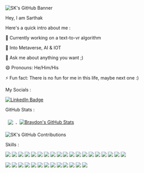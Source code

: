 ![SK's GitHub Banner](https://github.com/itsskofficial/itsskofficial/assets/65887545/5bad5d31-9730-4bfd-8433-5966e78dd8f9)


Hey, I am Sarthak

Here's a quick intro about me :

🔭 Currently working on a text-to-vr algorithm

🚀 Into Metaverse, AI & IOT

💬 Ask me about anything you want ;)

😄 Pronouns: He/Him/His

⚡ Fun fact: There is no fun for me in this life, maybe next one :)


My Socials : 

[![LinkedIn Badge](https://img.shields.io/badge/LinkedIn-Profile-informational?style=flat&logo=linkedin&logoColor=white&color=0D76A8)](https://www.linkedin.com/in/sarthak-karandikar-0223b7228/)

GitHub Stats :

<a href="https://github.com/itsskofficial">
  <img align="center" style="margin:0.5rem" src="https://github-readme-stats.vercel.app/api/top-langs/?username=itsskofficial&hide=html,css&theme=radical" />
</a>

<a href="https://github.com/itsskofficial">
  <img align="center" style="margin:0.5rem" src="https://github-readme-stats.vercel.app/api?username=itsskofficial&show_icons=true&line_height=27&count_private=true&theme=radical" alt="Braydon's GitHub Stats" />
</a>

![SK's GitHub Contributions](https://github-readme-streak-stats.herokuapp.com/?&theme=radical&hide_border=true&currStreakNum=F6A085&currStreakLabel=F6A085&user=itsskofficial)

Skills :

![](https://img.shields.io/badge/Code-Python-informational?style=flat&logo=python&logoColor=white&color=3776AB)
![](https://img.shields.io/badge/Code-Javascript-informational?style=flat&logo=javascript&logoColor=white&color=F7DF1E)
![](https://img.shields.io/badge/Code-C-informational?style=flat&logo=c&logoColor=white&color=A8B9CC)
![](https://img.shields.io/badge/Code-C++-informational?style=flat&logo=c++&logoColor=white&color=00599C)
![](https://img.shields.io/badge/Code-HTML5-informational?style=flat&logo=html5&logoColor=white&color=E34F26)
![](https://img.shields.io/badge/Code-CSS3-informational?style=flat&logo=css3&logoColor=white&color=1572B6)
![](https://img.shields.io/badge/Code-ReactJS-informational?style=flat&logo=react&logoColor=white&color=61DAFB)
![](https://img.shields.io/badge/Code-NodeJS-informational?style=flat&logo=node.js&logoColor=white&color=339933)
![](https://img.shields.io/badge/Code-ExpressJS-informational?style=flat&logo=express&logoColor=white&color=000000)
![](https://img.shields.io/badge/Code-MongoDB-informational?style=flat&logo=mongodb&logoColor=white&color=47A248)
![](https://img.shields.io/badge/Code-NextJS-informational?style=flat&logo=nextjs&logoColor=white&color=000000)
![](https://img.shields.io/badge/Code-TensorFlow-informational?style=flat&logo=tensorflow&logoColor=white&color=FF6F00)
![](https://img.shields.io/badge/Code-NumPy-informational?style=flat&logo=numpy&logoColor=white&color=013243)
![](https://img.shields.io/badge/Code-Pandas-informational?style=flat&logo=pandas&logoColor=white&color=150458)
![](https://img.shields.io/badge/Code-ScikitLearn-informational?style=flat&logo=scikit-learn&logoColor=white&color=F7931E)
![](https://img.shields.io/badge/Code-Solidity-informational?style=flat&logo=solidity&logoColor=white&color=363636)
![](https://img.shields.io/badge/Code-Arduino-informational?style=flat&logo=arduino&logoColor=white&color=00979D)
![](https://img.shields.io/badge/Code-Selenium-informational?style=flat&logo=selenium&logoColor=white&color=#43B02A)
![](https://img.shields.io/badge/Code-Selenium-informational?style=flat&logo=ethereum&logoColor=white&color=#3C3C3D)







![](https://img.shields.io/badge/Software-Figma-informational?style=flat&logo=figma&logoColor=white&color=F24E1E)
![](https://img.shields.io/badge/Software-Canva-informational?style=flat&logo=canva&logoColor=white&color=00C4CC)
![](https://img.shields.io/badge/Software-Audacity-informational?style=flat&logo=audacity&logoColor=white&color=0000CC)
![](https://img.shields.io/badge/Software-DavinciResolve-informational?style=flat&color=FFFF00)
![](https://img.shields.io/badge/Software-Trello-informational?style=flat&logo=trello&logoColor=white&color=0052CC)
![](https://img.shields.io/badge/Software-Asana-informational?style=flat&logo=asana&logoColor=white&color=273347)
![](https://img.shields.io/badge/Software-GIMP-informational?style=flat&logo=gimp&logoColor=white&color=5C5543)
![](https://img.shields.io/badge/Software-Slack-informational?style=flat&logo=slack&logoColor=white&color=4A154B)
![](https://img.shields.io/badge/Software-Jira-informational?style=flat&logo=jira&logoColor=white&color=0052CC)
![](https://img.shields.io/badge/Software-Confluence-informational?style=flat&logo=confluence&logoColor=white&color=172B4D)
![](https://img.shields.io/badge/Software-Wordpress-informational?style=flat&logo=wordpress&logoColor=white&color=21759B)
![](https://img.shields.io/badge/Software-LMMS-informational?style=flat&logo=lmms&logoColor=white&color=10B146)
![](https://img.shields.io/badge/Software-VSCode-informational?style=flat&logo=visualstudiocode&logoColor=white&color=007ACC)

